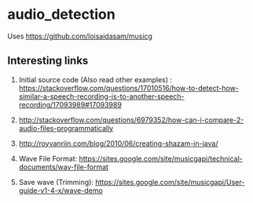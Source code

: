 # audio_detection

Uses https://github.com/loisaidasam/musicg

## Interesting links

1. Initial source code (Also read other examples) : https://stackoverflow.com/questions/17010516/how-to-detect-how-similar-a-speech-recording-is-to-another-speech-recording/17093989#17093989

2. http://stackoverflow.com/questions/6979352/how-can-i-compare-2-audio-files-programmatically

3. http://royvanrijn.com/blog/2010/06/creating-shazam-in-java/

4. Wave File Format: https://sites.google.com/site/musicgapi/technical-documents/wav-file-format

5. Save wave (Trimming): https://sites.google.com/site/musicgapi/User-guide-v1-4-x/wave-demo
